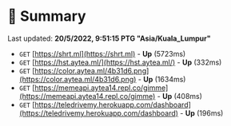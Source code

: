 # 📖 Summary
Last updated: **20/5/2022, 9:51:15 PTG "Asia/Kuala_Lumpur"**

- `GET` [https://shrt.ml](https://shrt.ml) - **Up** (5723ms)
- `GET` [https://hst.aytea.ml/](https://hst.aytea.ml/) - **Up** (332ms)
- `GET` [https://color.aytea.ml/4b31d6.png](https://color.aytea.ml/4b31d6.png) - **Up** (1634ms)
- `GET` [https://memeapi.aytea14.repl.co/gimme](https://memeapi.aytea14.repl.co/gimme) - **Up** (408ms)
- `GET` [https://teledrivemy.herokuapp.com/dashboard](https://teledrivemy.herokuapp.com/dashboard) - **Up** (196ms)
